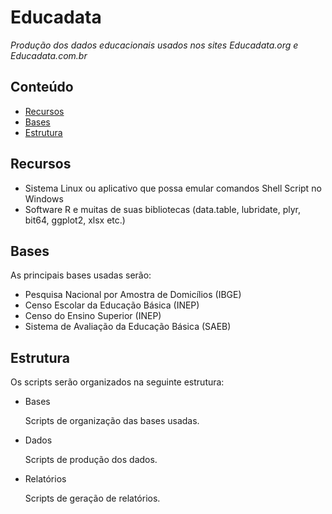 Educadata
========

_Produção dos dados educacionais usados nos sites Educadata.org e Educadata.com.br_

## Conteúdo

- [Recursos](#recursos)
- [Bases](#bases)
- [Estrutura](#estrutura)

## Recursos

- Sistema Linux ou aplicativo que possa emular comandos Shell Script no Windows
- Software R e muitas de suas bibliotecas (data.table, lubridate, plyr, bit64, ggplot2, xlsx etc.)

## Bases

As principais bases usadas serão:

- Pesquisa Nacional por Amostra de Domicílios (IBGE)
- Censo Escolar da Educação Básica (INEP)
- Censo do Ensino Superior (INEP)
- Sistema de Avaliação da Educação Básica (SAEB)

## Estrutura

  Os scripts serão organizados na seguinte estrutura:

- Bases

  Scripts de organização das bases usadas.

- Dados

  Scripts de produção dos dados.

- Relatórios

  Scripts de geração de relatórios.

